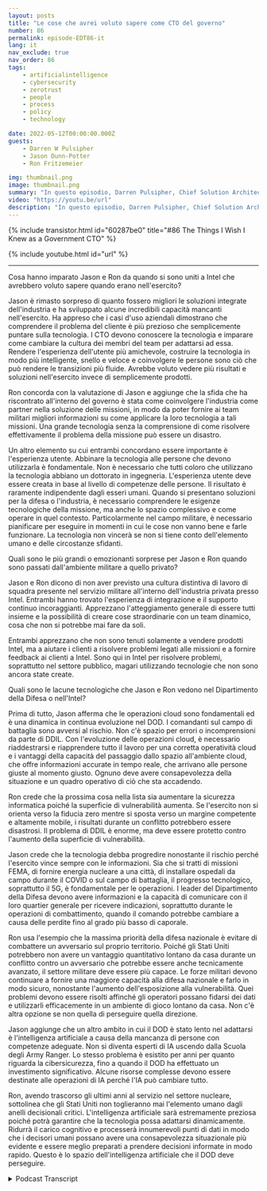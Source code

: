 ```yaml
---
layout: posts
title: "Le cose che avrei voluto sapere come CTO del governo"
number: 86
permalink: episode-EDT86-it
lang: it
nav_exclude: true
nav_order: 86
tags:
    - artificialintelligence
    - cybersecurity
    - zerotrust
    - people
    - process
    - policy
    - technology

date: 2022-05-12T00:00:00.000Z
guests:
    - Darren W Pulsipher
    - Jason Dunn-Potter
    - Ron Fritzemeier

img: thumbnail.png
image: thumbnail.png
summary: "In questo episodio, Darren Pulsipher, Chief Solution Architect, settore pubblico, Intel, dà il benvenuto ai special guest Jason Dunn-Potter, Ex Chief Warrant Officer, US Army, e Ron Fritzemeier, Ex Vice Ammiraglio, US Navy. Entrambi sono ora da cinque mesi nelle loro posizioni come Solution Architects e Mission Specialists nel team del Dipartimento della Difesa di Intel."
video: "https://youtu.be/url"
description: "In questo episodio, Darren Pulsipher, Chief Solution Architect, settore pubblico, Intel, dà il benvenuto ai special guest Jason Dunn-Potter, Ex Chief Warrant Officer, US Army, e Ron Fritzemeier, Ex Vice Ammiraglio, US Navy. Entrambi sono ora da cinque mesi nelle loro posizioni come Solution Architects e Mission Specialists nel team del Dipartimento della Difesa di Intel."
---
```


<div>
{% include transistor.html id="60287be0" title="#86 The Things I Wish I Knew as a Government CTO" %}

{% include youtube.html id="url" %}
</div>

---

Cosa hanno imparato Jason e Ron da quando si sono uniti a Intel che avrebbero voluto sapere quando erano nell'esercito?

Jason è rimasto sorpreso di quanto fossero migliori le soluzioni integrate dell'industria e ha sviluppato alcune incredibili capacità mancanti nell'esercito. Ha appreso che i casi d'uso aziendali dimostrano che comprendere il problema del cliente è più prezioso che semplicemente puntare sulla tecnologia. I CTO devono conoscere la tecnologia e imparare come cambiare la cultura dei membri del team per adattarsi ad essa. Rendere l'esperienza dell'utente più amichevole, costruire la tecnologia in modo più intelligente, snello e veloce e coinvolgere le persone sono ciò che può rendere le transizioni più fluide. Avrebbe voluto vedere più risultati e soluzioni nell'esercito invece di semplicemente prodotti.

Ron concorda con la valutazione di Jason e aggiunge che la sfida che ha riscontrato all'interno del governo è stata come coinvolgere l'industria come partner nella soluzione delle missioni, in modo da poter fornire ai team militari migliori informazioni su come applicare la loro tecnologia a tali missioni. Una grande tecnologia senza la comprensione di come risolvere effettivamente il problema della missione può essere un disastro.

Un altro elemento su cui entrambi concordano essere importante è l'esperienza utente. Abbinare la tecnologia alle persone che devono utilizzarla è fondamentale. Non è necessario che tutti coloro che utilizzano la tecnologia abbiano un dottorato in ingegneria. L'esperienza utente deve essere creata in base al livello di competenze delle persone. Il risultato è raramente indipendente dagli esseri umani. Quando si presentano soluzioni per la difesa o l'industria, è necessario comprendere le esigenze tecnologiche della missione, ma anche lo spazio complessivo e come operare in quel contesto. Particolarmente nel campo militare, è necessario pianificare per eseguire in momenti in cui le cose non vanno bene e farle funzionare. La tecnologia non vincerà se non si tiene conto dell'elemento umano e delle circostanze sfidanti.

Quali sono le più grandi o emozionanti sorprese per Jason e Ron quando sono passati dall'ambiente militare a quello privato?

Jason e Ron dicono di non aver previsto una cultura distintiva di lavoro di squadra presente nel servizio militare all'interno dell'industria privata presso Intel. Entrambi hanno trovato l'esperienza di integrazione e il supporto continuo incoraggianti. Apprezzano l'atteggiamento generale di essere tutti insieme e la possibilità di creare cose straordinarie con un team dinamico, cosa che non si potrebbe mai fare da soli.

Entrambi apprezzano che non sono tenuti solamente a vendere prodotti Intel, ma a aiutare i clienti a risolvere problemi legati alle missioni e a fornire feedback ai clienti a Intel. Sono qui in Intel per risolvere problemi, soprattutto nel settore pubblico, magari utilizzando tecnologie che non sono ancora state create.

Quali sono le lacune tecnologiche che Jason e Ron vedono nel Dipartimento della Difesa o nell'Intel?

Prima di tutto, Jason afferma che le operazioni cloud sono fondamentali ed è una dinamica in continua evoluzione nel DOD. I comandanti sul campo di battaglia sono avversi al rischio. Non c'è spazio per errori o incomprensioni da parte di DDIL. Con l'evoluzione delle operazioni cloud, è necessario riaddestrarsi e riapprendere tutto il lavoro per una corretta operatività cloud e i vantaggi della capacità del passaggio dallo spazio all'ambiente cloud, che offre informazioni accurate in tempo reale, che arrivano alle persone giuste al momento giusto. Ognuno deve avere consapevolezza della situazione e un quadro operativo di ciò che sta accadendo.

Ron crede che la prossima cosa nella lista sia aumentare la sicurezza informatica poiché la superficie di vulnerabilità aumenta. Se l'esercito non si orienta verso la fiducia zero mentre si sposta verso un margine competente e altamente mobile, i risultati durante un conflitto potrebbero essere disastrosi. Il problema di DDIL è enorme, ma deve essere protetto contro l'aumento della superficie di vulnerabilità.

Jason crede che la tecnologia debba progredire nonostante il rischio perché l'esercito vince sempre con le informazioni. Sia che si tratti di missioni FEMA, di fornire energia nucleare a una città, di installare ospedali da campo durante il COVID o sul campo di battaglia, il progresso tecnologico, soprattutto il 5G, è fondamentale per le operazioni. I leader del Dipartimento della Difesa devono avere informazioni e la capacità di comunicare con il loro quartier generale per ricevere indicazioni, soprattutto durante le operazioni di combattimento, quando il comando potrebbe cambiare a causa delle perdite fino al grado più basso di caporale.

Ron usa l'esempio che la massima priorità della difesa nazionale è evitare di combattere un avversario sul proprio territorio. Poiché gli Stati Uniti potrebbero non avere un vantaggio quantitativo lontano da casa durante un conflitto contro un avversario che potrebbe essere anche tecnicamente avanzato, il settore militare deve essere più capace. Le forze militari devono continuare a fornire una maggiore capacità alla difesa nazionale e farlo in modo sicuro, nonostante l'aumento dell'esposizione alla vulnerabilità. Quei problemi devono essere risolti affinché gli operatori possano fidarsi dei dati e utilizzarli efficacemente in un ambiente di gioco lontano da casa. Non c'è altra opzione se non quella di perseguire quella direzione.

Jason aggiunge che un altro ambito in cui il DOD è stato lento nel adattarsi è l'intelligenza artificiale a causa della mancanza di persone con competenze adeguate. Non si diventa esperti di IA uscendo dalla Scuola degli Army Ranger. Lo stesso problema è esistito per anni per quanto riguarda la cibersicurezza, fino a quando il DOD ha effettuato un investimento significativo. Alcune risorse complesse devono essere destinate alle operazioni di IA perché l'IA può cambiare tutto.

Ron, avendo trascorso gli ultimi anni al servizio nel settore nucleare, sottolinea che gli Stati Uniti non toglieranno mai l'elemento umano dagli anelli decisionali critici. L'intelligenza artificiale sarà estremamente preziosa poiché potrà garantire che la tecnologia possa adattarsi dinamicamente. Ridurrà il carico cognitivo e processerà innumerevoli punti di dati in modo che i decisori umani possano avere una consapevolezza situazionale più evidente e essere meglio preparati a prendere decisioni informate in modo rapido. Questo è lo spazio dell'intelligenza artificiale che il DOD deve perseguire.



<details>
<summary> Podcast Transcript </summary>

<p></p>

</details>
